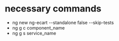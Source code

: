 # necessary commands

- ng new ng-ecart --standalone false --skip-tests
- ng g c component_name
- ng g s service_name

